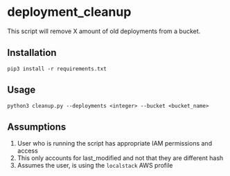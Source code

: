 # deployment_cleanup

This script will remove X amount of old deployments from a bucket. 

## Installation  
`pip3 install -r requirements.txt`

## Usage
`python3 cleanup.py --deployments <integer> --bucket <bucket_name>`

## Assumptions 
1. User who is running the script has appropriate IAM permissions and access
2. This only accounts for last_modified and not that they are different hash
3. Assumes the user, is using the `localstack` AWS profile
